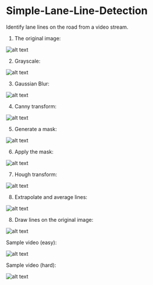# Simple-Lane-Line-Detection
Identify lane lines on the road from a video stream.
1. The original image:

![alt text](https://github.com/qswawrq/Simple-Lane-Line-Detection/blob/master/resource/README_images/Figure_1.png)

2. Grayscale:

![alt text](https://github.com/qswawrq/Simple-Lane-Line-Detection/blob/master/resource/README_images/Figure_2.png)

3. Gaussian Blur:

![alt text](https://github.com/qswawrq/Simple-Lane-Line-Detection/blob/master/resource/README_images/Figure_3.png)

4. Canny transform:

![alt text](https://github.com/qswawrq/Simple-Lane-Line-Detection/blob/master/resource/README_images/Figure_4.png)

5. Generate a mask:

![alt text](https://github.com/qswawrq/Simple-Lane-Line-Detection/blob/master/resource/README_images/Figure_5.png)

6. Apply the mask:

![alt text](https://github.com/qswawrq/Simple-Lane-Line-Detection/blob/master/resource/README_images/Figure_6.png)

7. Hough transform:

![alt text](https://github.com/qswawrq/Simple-Lane-Line-Detection/blob/master/resource/README_images/Figure_7.png)

8. Extrapolate and average lines:

![alt text](https://github.com/qswawrq/Simple-Lane-Line-Detection/blob/master/resource/README_images/Figure_8.png)

8. Draw lines on the original image:

![alt text](https://github.com/qswawrq/Simple-Lane-Line-Detection/blob/master/resource/README_images/Figure_9.png)

Sample video (easy):

![alt text](https://github.com/qswawrq/Simple-Lane-Line-Detection/blob/master/resource/README_images/easy.gif)

Sample video (hard):

![alt text](https://github.com/qswawrq/Simple-Lane-Line-Detection/blob/master/resource/README_images/hard.gif)
